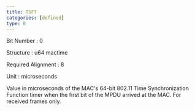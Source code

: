```yaml
---
title: TSFT
categories: [defined]
type: 0
---
```

Bit Number
: 0

Structure
: u64 mactime

Required Alignment
: 8

Unit
: microseconds

Value in microseconds of the MAC's 64-bit 802.11 Time Synchronization
Function timer when the first bit of the MPDU arrived at the MAC. For
received frames only.
